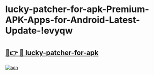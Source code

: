 # lucky-patcher-for-apk-Premium-APK-Apps-for-Android-Latest-Update-!evyqw

# <h2><a href="https://ezbouc.esa.edu.pl?title=lucky-patcher-for-apk&ref=evyqw">🔗👉 🔴 lucky-patcher-for-apk</a></h2>

[![acn](https://github.com/user-attachments/assets/0f9c940e-d8b0-45ae-aac7-cd30a18b3e1c)](https://ezbouc.esa.edu.pl?title=lucky-patcher-for-apk&ref=evyqw)

